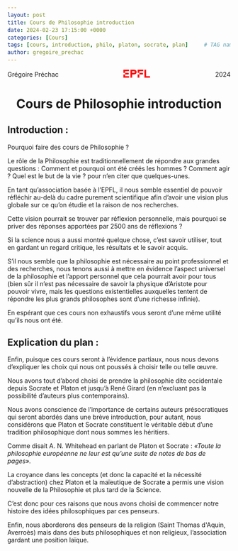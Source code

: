 ```yaml
---
layout: post
title: Cours de Philosophie introduction
date: 2024-02-23 17:15:00 +0000
categories: [Cours]
tags: [cours, introduction, philo, platon, socrate, plan]     # TAG names should always be lowercase
author: gregoire_prechac
---
```


<!-- Header with Logo -->
<div style="display: flex; justify-content: space-between; align-items: center;">
  <div>Grégoire Préchac</div>
  <div>
    <img src="/logo_EPFL.png" alt="Logo" width="60">
  </div>
  <div>2024</div>
</div>

<h1 style="text-align: center;">Cours de Philosophie introduction</h1>


<h2> Introduction : </h2>

Pourquoi faire des cours de Philosophie ? 

Le rôle de la Philosophie est traditionnellement de répondre aux grandes questions : Comment et pourquoi ont été créés les hommes ? Comment agir ? Quel est le but de la vie ? pour n’en citer que quelques-unes.

En tant qu’association basée à l’EPFL, il nous semble essentiel de pouvoir réfléchir au-delà du cadre purement scientifique afin d’avoir une vision plus globale sur ce qu’on étudie et la raison de nos recherches.

Cette vision pourrait se trouver par réflexion personnelle, mais pourquoi se priver des réponses apportées par 2500 ans de réflexions ? 

Si la science nous a aussi montré quelque chose, c’est savoir utiliser, tout en gardant un regard critique, les résultats et le savoir acquis. 

S’il nous semble que la philosophie est nécessaire au point professionnel et des recherches, nous tenons aussi à mettre en évidence l’aspect universel de la philosophie et l’apport personnel que cela pourrait avoir pour tous (bien sûr il n’est pas nécessaire de savoir la physique d’Aristote pour pouvoir vivre, mais les questions existentielles auxquelles tentent de répondre les plus grands philosophes sont d’une richesse infinie). 

En espérant que ces cours non exhaustifs vous seront d’une même utilité qu’ils nous ont été. 


<h2>Explication du plan : </h2>

Enfin, puisque ces cours seront à l’évidence partiaux, nous nous devons d’expliquer les choix qui nous ont poussés à choisir telle ou telle œuvre. 

Nous avons tout d’abord choisi de prendre la philosophie dite occidentale depuis Socrate et Platon et jusqu’à René Girard (en n’excluant pas la possibilité d’auteurs plus contemporains). 

Nous avons conscience de l’importance de certains auteurs présocratiques qui seront abordés dans une brève introduction, pour autant, nous considérons que Platon et Socrate constituent le véritable début d’une tradition philosophique dont nous sommes les héritiers. 

Comme disait A. N. Whitehead en parlant de Platon et Socrate : *«Toute la philosophie européenne ne leur est qu’une suite de notes de bas de pages».*

La croyance dans les concepts (et donc la capacité et la nécessité d’abstraction) chez Platon et la maïeutique de Socrate a permis une vision nouvelle de la Philosophie et plus tard de la Science. 

C’est donc pour ces raisons que nous avons choisi de commencer notre histoire des idées philosophiques par ces penseurs. 

Enfin, nous aborderons des penseurs de la religion (Saint Thomas d'Aquin, Averroès) mais dans des buts philosophiques et non religieux, l’association gardant une position laïque. 
